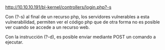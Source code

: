 http://10.10.10.191/bl-kernel/controllers/login.php?-s

Con (?-s) al final de un recurso php, los servidores vulnerables a esta vulnerabilidad, permiten ver el código php que de otra forma no es posible ver cuando se accede a un recurso web.

Con la instrucción (?-d), es posible enviar mediante POST un comando a ejecutar. 